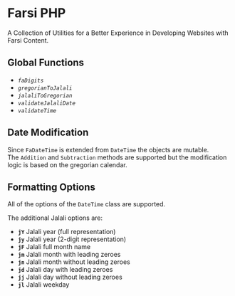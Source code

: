 # Farsi PHP
A Collection of Utilities for a Better Experience in Developing Websites with Farsi Content.

## Global Functions

- _`faDigits`_
- _`gregorianToJalali`_
- _`jalaliToGregorian`_
- _`validateJalaliDate`_
- _`validateTime`_

## Date Modification
Since `FaDateTime` is extended from `DateTime` the objects are mutable.
<br>
The `Addition` and `Subtraction` methods are supported but the
modification logic is based on the gregorian calendar.

## Formatting Options
All of the options of the `DateTime` class are supported.

The additional Jalali options are:

- **`jY`** Jalali year (full representation)
- **`jy`** Jalali year (2-digit representation)
- **`jF`** Jalali full month name
- **`jm`** Jalali month with leading zeroes
- **`jn`** Jalali month without leading zeroes
- **`jd`** Jalali day with leading zeroes
- **`jj`** Jalali day without leading zeroes
- **`jl`** Jalali weekday

